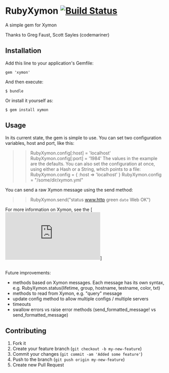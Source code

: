 RubyXymon [![Build Status](https://travis-ci.org/rubyisbeautiful/ruby_xymon.png)](https://travis-ci.org/rubyisbeautiful/ruby_xymon)
========

A simple gem for Xymon

Thanks to Greg Faust, Scott Sayles (codemariner)

## Installation

Add this line to your application's Gemfile:

    gem 'xymon'

And then execute:

    $ bundle

Or install it yourself as:

    $ gem install xymon

## Usage

In its current state, the gem is simple to use.  You can set two configuration variables, host and port, like this:
>> RubyXymon.config[:host] = 'localhost'
>> RubyXymon.config[:port] = '1984'
The values in the example are the defaults.
You can also set the configuration at once, using either a Hash or a String, which points to a file:
>> RubyXymon.config = { :host => 'localhost' }
>> RubyXymon.config = "/some/dir/xymon.yml"

You can send a raw Xymon message using the send method:
>> RubyXymon.send("status www.http green `date` Web OK")

For more information on Xymon, see the [![Xymon man page](http://www.xymon.com/xymon/help/manpages/man1/xymon.1.html#lbAF)]


##

Future improvements:
* methods based on Xymon messages.  Each message has its own syntax, e.g. RubyXymon.status(lifetime, group, hostname, testname, color, txt)
* methods to read from Xymon, e.g. "query" message
* update config method to allow multiple configs / multiple servers
* timeouts
* swallow errors vs raise error methods (send_formatted_message! vs send_formatted_message)


## Contributing

1. Fork it
2. Create your feature branch (`git checkout -b my-new-feature`)
3. Commit your changes (`git commit -am 'Added some feature'`)
4. Push to the branch (`git push origin my-new-feature`)
5. Create new Pull Request
